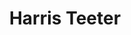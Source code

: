 ---
title: "Harris Teeter"
url: /charlotte/harris-teeter-south-sharon-amity-road/
shop: supermarket
---